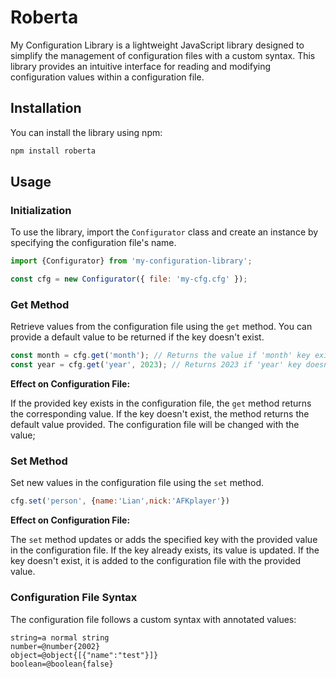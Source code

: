 # Roberta

My Configuration Library is a lightweight JavaScript library designed to simplify the management of configuration files with a custom syntax. This library provides an intuitive interface for reading and modifying configuration values within a configuration file.

## Installation

You can install the library using npm:

```bash
npm install roberta
```

## Usage

### Initialization

To use the library, import the `Configurator` class and create an instance by specifying the configuration file's name.

```javascript
import {Configurator} from 'my-configuration-library';

const cfg = new Configurator({ file: 'my-cfg.cfg' });
```

### Get Method

Retrieve values from the configuration file using the `get` method. You can provide a default value to be returned if the key doesn't exist.

```javascript
const month = cfg.get('month'); // Returns the value if 'month' key exists
const year = cfg.get('year', 2023); // Returns 2023 if 'year' key doesn't exist
```

**Effect on Configuration File:**

If the provided key exists in the configuration file, the `get` method returns the corresponding value. If the key doesn't exist, the method returns the default value provided. The configuration file will be changed with the value;

### Set Method

Set new values in the configuration file using the `set` method.

```javascript
cfg.set('person', {name:'Lian',nick:'AFKplayer'})
```

**Effect on Configuration File:**

The `set` method updates or adds the specified key with the provided value in the configuration file. If the key already exists, its value is updated. If the key doesn't exist, it is added to the configuration file with the provided value.

### Configuration File Syntax

The configuration file follows a custom syntax with annotated values:

```
string=a normal string
number=@number{2002}
object=@object{[{"name":"test"}]}
boolean=@boolean{false}

```